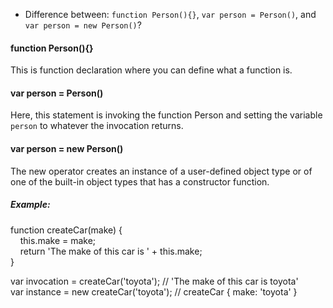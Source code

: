 * Difference between: `function Person(){}`, `var person = Person()`, and `var person = new Person()`?

#### function Person(){}
This is function declaration where you can define what a function is.


#### var person = Person()
Here, this statement is invoking the function Person and setting the variable `person` to whatever the invocation returns.


#### var person = new Person()
The new operator creates an instance of a user-defined object type or of one of the built-in object types that has a constructor function.


##### Example:
function createCar(make) { <br/>
	&nbsp;&nbsp;&nbsp; this.make = make; <br/>
	&nbsp;&nbsp;&nbsp; return 'The make of this car is ' + this.make; <br/>
} <br/>


var invocation = createCar('toyota');  // 'The make of this car is toyota' <br/>
var instance = new createCar('toyota');  // createCar { make: 'toyota' }